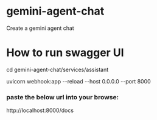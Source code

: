 # gemini-agent-chat
Create a gemini agent chat

# How to run swagger UI
cd gemini-agent-chat/services/assistant

uvicorn webhook:app --reload --host 0.0.0.0 --port 8000

### paste the below url into your browse:
http://localhost:8000/docs
